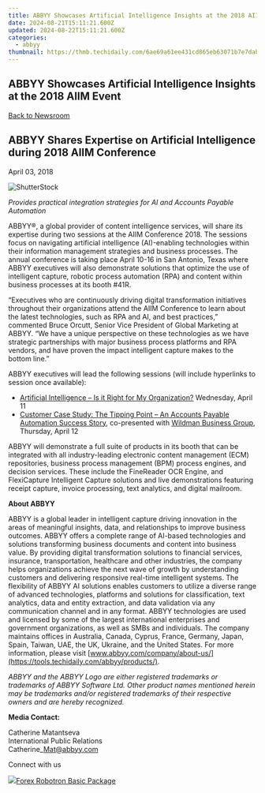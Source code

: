 ```yaml
---
title: ABBYY Showcases Artificial Intelligence Insights at the 2018 AIIM Event
date: 2024-08-21T15:11:21.600Z
updated: 2024-08-22T15:11:21.600Z
categories:
  - abbyy
thumbnail: https://thmb.techidaily.com/6ae69a61ee431cd865eb63071b7e7dab33df662eeb4d068d44c620780bca6c82.jpeg
---
```


## ABBYY Showcases Artificial Intelligence Insights at the 2018 AIIM Event

[Back to Newsroom](https://tools.techidaily.com/abbyy/products/)

## ABBYY Shares Expertise on Artificial Intelligence during 2018 AIIM Conference

April 03, 2018

![ShutterStock](https://content.abbyy.com/-/media/project/abbyy/abbyy/branchtemplates/shutterstock_1272462163_1296-x-729.jpg?h=729&iar=0&w=1296)

_Provides practical integration strategies for AI and Accounts Payable Automation_

ABBYY®, a global provider of content intelligence services, will share its expertise during two sessions at the AIIM Conference 2018\. The sessions focus on navigating artificial intelligence (AI)-enabling technologies within their information management strategies and business processes. The annual conference is taking place April 10-16 in San Antonio, Texas where ABBYY executives will also demonstrate solutions that optimize the use of intelligent capture, robotic process automation (RPA) and content within business processes at its booth #41R.

“Executives who are continuously driving digital transformation initiatives throughout their organizations attend the AIIM Conference to learn about the latest technologies, such as RPA and AI, and best practices,” commented Bruce Orcutt, Senior Vice President of Global Marketing at ABBYY. “We have a unique perspective on these technologies as we have strategic partnerships with major business process platforms and RPA vendors, and have proven the impact intelligent capture makes to the bottom line.”

ABBYY executives will lead the following sessions (will include hyperlinks to session once available):

* [Artificial Intelligence – Is it Right for My Organization?](https://www.aiimconference.com/agenda/session/236980 "AI - Is it right for my Organization?") Wednesday, April 11
* [Customer Case Study: The Tipping Point – An Accounts Payable Automation Success Story](https://www.aiimconference.com/agenda/session/230344 "Customer Story: the Tipping Point"), co-presented with [Wildman Business Group](https://tools.techidaily.com/abbyy/products/), Thursday, April 12

ABBYY will demonstrate a full suite of products in its booth that can be integrated with all industry-leading electronic content management (ECM) repositories, business process management (BPM) process engines, and decision services. These include the FineReader OCR Engine, and FlexiCapture Intelligent Capture solutions and live demonstrations featuring receipt capture, invoice processing, text analytics, and digital mailroom.

**About ABBYY**

ABBYY is a global leader in intelligent capture driving innovation in the areas of meaningful insights, data, and relationships to improve business outcomes. ABBYY offers a complete range of AI-based technologies and solutions transforming business documents and content into business value. By providing digital transformation solutions to financial services, insurance, transportation, healthcare and other industries, the company helps organizations achieve the next wave of growth by understanding customers and delivering responsive real-time intelligent systems. The flexibility of ABBYY AI solutions enables customers to utilize a diverse range of advanced technologies, platforms and solutions for classification, text analytics, data and entity extraction, and data validation via any communication channel and in any format. ABBYY technologies are used and licensed by some of the largest international enterprises and government organizations, as well as SMBs and individuals. The company maintains offices in Australia, Canada, Cyprus, France, Germany, Japan, Spain, Taiwan, UAE, the UK, Ukraine, and the United States. For more information, please visit [www.abbyy.com/company/about-us/](https://tools.techidaily.com/abbyy/products/).

  
_ABBYY and the ABBYY Logo are either registered trademarks or trademarks of ABBYY Software Ltd. Other product names mentioned herein may be trademarks and/or registered trademarks of their respective owners and are hereby recognized._

  
**Media Contact:**

Catherine Matantseva  
International Public Relations  
Catherine\_Mat@abbyy.com

  
Connect with us

<ins class="adsbygoogle"
     style="display:block"
     data-ad-format="autorelaxed"
     data-ad-client="ca-pub-7571918770474297"
     data-ad-slot="1223367746"></ins>



<ins class="adsbygoogle"
     style="display:block"
     data-ad-client="ca-pub-7571918770474297"
     data-ad-slot="8358498916"
     data-ad-format="auto"
     data-full-width-responsive="true"></ins>

<!-- affiliate ads begin -->
<a href="https://secure.2checkout.com/order/checkout.php?PRODS=4726960&QTY=1&AFFILIATE=108875&CART=1"><img src="https://secure.avangate.com/images/merchant/5f4f7141b65a730b4efb0e0d51f63e94/products/forexrobotronbox.gif" border="0">Forex Robotron Basic Package</a>
<!-- affiliate ads end -->